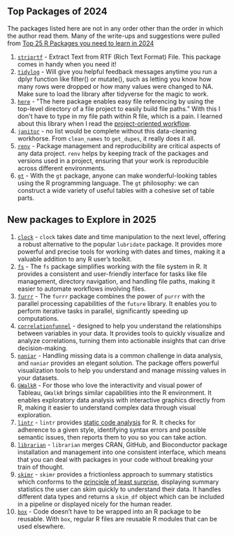 ## Top Packages of 2024
The packages listed here are not in any order other than the order in which the author read them. Many of the write-ups and suggestions were pulled from [Top 25 R Packages you need to learn in 2024](https://www.r-bloggers.com/2024/08/top-25-r-packages-you-need-to-learn-in-2024/)
1. [`striprtf`](https://github.com/kota7/striprtf) - Extract Text from RTF (Rich Text Format) File. This package comes in handy when you need it!
1. [`tidylog`](https://github.com/elbersb/tidylog) - Will give you helpful feedback messages anytime you run a dplyr function like filter() or mutate(), such as letting you know how many rows were dropped or how many values were changed to NA. Make sure to load the library after tidyverse for the magic to work.
1. [`here`](https://here.r-lib.org/) - "The here package enables easy file referencing by using the top-level directory of a file project to easily build file paths." With this I don't have to type in my file path within R file, which is a pain. I learned about this library when I read the [project-oriented workflow](https://www.tidyverse.org/blog/2017/12/workflow-vs-script/).
2. [`janitor`](https://sfirke.github.io/janitor/articles/janitor.html) - no list would be complete without this data-cleaning workhorse. From `clean_names` to `get_dupes`, it really does it all.
3. [`renv`](https://rstudio.github.io/renv/articles/renv.html) - Package management and reproducibility are critical aspects of any data project. `renv` helps by keeping track of the packages and versions used in a project, ensuring that your work is reproducible across different environments.
4. [`gt`](https://gt.rstudio.com/) - With the `gt` package, anyone can make wonderful-looking tables using the R programming language. The `gt` philosophy: we can construct a wide variety of useful tables with a cohesive set of table parts.

## New packages to Explore in 2025
1. [`clock`](https://clock.r-lib.org/index.html) - `clock` takes date and time manipulation to the next level, offering a robust alternative to the popular `lubridate` package. It provides more powerful and precise tools for working with dates and times, making it a valuable addition to any R user’s toolkit.
2. [`fs`](https://fs.r-lib.org/) - The `fs` package simplifies working with the file system in R. It provides a consistent and user-friendly interface for tasks like file management, directory navigation, and handling file paths, making it easier to automate workflows involving files.
3. [`furrr`](https://furrr.futureverse.org/index.html) - The `furrr` package combines the power of `purrr` with the parallel processing capabilities of the `future` library. It enables you to perform iterative tasks in parallel, significantly speeding up computations.
4. [`correlationfunnel`](https://business-science.github.io/correlationfunnel/) - designed to help you understand the relationships between variables in your data. It provides tools to quickly visualize and analyze correlations, turning them into actionable insights that can drive decision-making.
5. [`naniar`](https://naniar.njtierney.com/) - Handling missing data is a common challenge in data analysis, and `naniar` provides an elegant solution. The package offers powerful visualization tools to help you understand and manage missing values in your datasets.
6. [`GWalkR`](https://github.com/Kanaries/GWalkR) - For those who love the interactivity and visual power of Tableau, `GWalkR` brings similar capabilities into the R environment. It enables exploratory data analysis with interactive graphics directly from R, making it easier to understand complex data through visual exploration.
7. [`lintr`](https://lintr.r-lib.org/index.html) - `lintr` provides [static code analysis](https://en.wikipedia.org/wiki/Static_program_analysis) for R. It checks for adherence to a given style, identifying syntax errors and possible semantic issues, then reports them to you so you can take action.
8. [`librarian`](https://cran.r-project.org/web/packages/librarian/vignettes/intro-to-librarian.html) - `librarian` merges CRAN, GitHub, and Bioconductor package installation and management into one consistent interface, which means that you can deal with packages in your code without breaking your train of thought.
9. [`skimr`](https://github.com/ropensci/skimr) - `skimr` provides a frictionless approach to summary statistics which conforms to the [principle of least surprise](https://en.wikipedia.org/wiki/Principle_of_least_astonishment), displaying summary statistics the user can skim quickly to understand their data. It handles different data types and returns a `skim_df` object which can be included in a pipeline or displayed nicely for the human reader.
10. [`box`](https://github.com/klmr/box) - Code doesn’t have to be wrapped into an R package to be reusable. With `box`, regular R files are reusable R modules that can be used elsewhere. 
